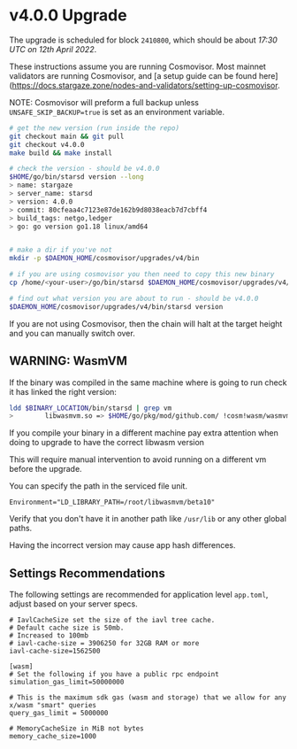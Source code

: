 # v4.0.0 Upgrade

The upgrade is scheduled for block `2410800`, which should be about _17:30 UTC on 12th April 2022_.

These instructions assume you are running Cosmovisor. Most mainnet validators are running Cosmovisor, and [a setup guide can be found here](https://docs.stargaze.zone/nodes-and-validators/setting-up-cosmovisor.

NOTE: Cosmovisor will preform a full backup unless `UNSAFE_SKIP_BACKUP=true` is set as an environment variable.

```bash
# get the new version (run inside the repo)
git checkout main && git pull
git checkout v4.0.0
make build && make install

# check the version - should be v4.0.0
$HOME/go/bin/starsd version --long
> name: stargaze
> server_name: starsd
> version: 4.0.0
> commit: 80cfeaa4c7123e87de162b9d8038eacb7d7cbff4
> build_tags: netgo,ledger
> go: go version go1.18 linux/amd64


# make a dir if you've not
mkdir -p $DAEMON_HOME/cosmovisor/upgrades/v4/bin

# if you are using cosmovisor you then need to copy this new binary
cp /home/<your-user>/go/bin/starsd $DAEMON_HOME/cosmovisor/upgrades/v4/bin

# find out what version you are about to run - should be v4.0.0
$DAEMON_HOME/cosmovisor/upgrades/v4/bin/starsd version

```

If you are not using Cosmovisor, then the chain will halt at the target height and you can manually switch over.

## WARNING: WasmVM 

If the binary was compiled in the same machine where is going to run check it has linked the right version:
```bash
ldd $BINARY_LOCATION/bin/starsd | grep vm
>        libwasmvm.so => $HOME/go/pkg/mod/github.com/ !cosm!wasm/wasmvm@v1.0.0-beta10/api/libwasmvm.so (0x00007fadbf749000)

 ```


If you compile your binary in a different machine pay extra attention when doing to upgrade to have the correct libwasm version

This will require manual intervention to avoid running on a different vm before the upgrade.

You can specify the path in the serviced file unit.

```
Environment="LD_LIBRARY_PATH=/root/libwasmvm/beta10"
```

Verify that you don't have it in another path like `/usr/lib` or any other global paths.

Having the incorrect version may cause app hash differences.

## Settings Recommendations

The following settings are recommended for application level `app.toml`, adjust based on your server specs.

```
# IavlCacheSize set the size of the iavl tree cache.
# Default cache size is 50mb.
# Increased to 100mb
# iavl-cache-size = 3906250 for 32GB RAM or more
iavl-cache-size=1562500

[wasm]
# Set the following if you have a public rpc endpoint
simulation_gas_limit=50000000

# This is the maximum sdk gas (wasm and storage) that we allow for any x/wasm "smart" queries
query_gas_limit = 5000000

# MemoryCacheSize in MiB not bytes
memory_cache_size=1000
```
